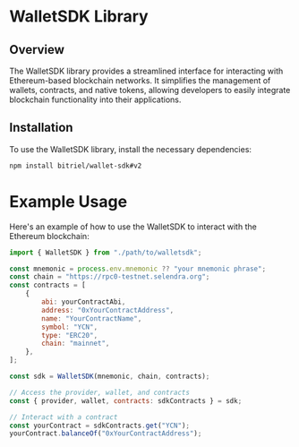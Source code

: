 # WalletSDK Library

## Overview

The WalletSDK library provides a streamlined interface for interacting with Ethereum-based blockchain networks. It simplifies the management of wallets, contracts, and native tokens, allowing developers to easily integrate blockchain functionality into their applications.

## Installation

To use the WalletSDK library, install the necessary dependencies:

```sh
npm install bitriel/wallet-sdk#v2
```

# Example Usage

Here's an example of how to use the WalletSDK to interact with the Ethereum blockchain:

```js
import { WalletSDK } from "./path/to/walletsdk";

const mnemonic = process.env.mnemonic ?? "your mnemonic phrase";
const chain = "https://rpc0-testnet.selendra.org";
const contracts = [
	{
		abi: yourContractAbi,
		address: "0xYourContractAddress",
		name: "YourContractName",
		symbol: "YCN",
		type: "ERC20",
		chain: "mainnet",
	},
];

const sdk = WalletSDK(mnemonic, chain, contracts);

// Access the provider, wallet, and contracts
const { provider, wallet, contracts: sdkContracts } = sdk;

// Interact with a contract
const yourContract = sdkContracts.get("YCN");
yourContract.balanceOf("0xYourContractAddress");
```
